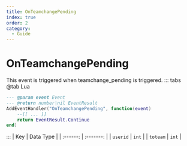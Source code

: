 ```yaml
---
title: OnTeamchangePending
index: true
order: 2
category:
  - Guide
---
```


# OnTeamchangePending
This event is triggered when teamchange_pending is triggered.
::: tabs
@tab Lua
```lua
--- @param event Event
--- @return number|nil EventResult
AddEventHandler("OnTeamchangePending", function(event)
    --[[ ... ]]
    return EventResult.Continue
end)
```

:::
|    Key   | Data Type |
| :------: | :-------: |
| `userid` |   `int`   |
| `toteam` |   `int`   |